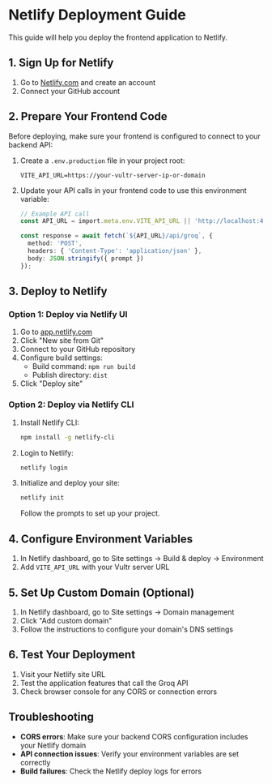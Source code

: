 # Netlify Deployment Guide

This guide will help you deploy the frontend application to Netlify.

## 1. Sign Up for Netlify

1. Go to [Netlify.com](https://www.netlify.com/) and create an account
2. Connect your GitHub account

## 2. Prepare Your Frontend Code

Before deploying, make sure your frontend is configured to connect to your backend API:

1. Create a `.env.production` file in your project root:
   ```
   VITE_API_URL=https://your-vultr-server-ip-or-domain
   ```

2. Update your API calls in your frontend code to use this environment variable:
   ```typescript
   // Example API call
   const API_URL = import.meta.env.VITE_API_URL || 'http://localhost:4001';
   
   const response = await fetch(`${API_URL}/api/groq`, {
     method: 'POST',
     headers: { 'Content-Type': 'application/json' },
     body: JSON.stringify({ prompt })
   });
   ```

## 3. Deploy to Netlify

### Option 1: Deploy via Netlify UI

1. Go to [app.netlify.com](https://app.netlify.com/)
2. Click "New site from Git"
3. Connect to your GitHub repository
4. Configure build settings:
   - Build command: `npm run build`
   - Publish directory: `dist`
5. Click "Deploy site"

### Option 2: Deploy via Netlify CLI

1. Install Netlify CLI:
   ```bash
   npm install -g netlify-cli
   ```

2. Login to Netlify:
   ```bash
   netlify login
   ```

3. Initialize and deploy your site:
   ```bash
   netlify init
   ```
   Follow the prompts to set up your project.

## 4. Configure Environment Variables

1. In Netlify dashboard, go to Site settings → Build & deploy → Environment
2. Add `VITE_API_URL` with your Vultr server URL

## 5. Set Up Custom Domain (Optional)

1. In Netlify dashboard, go to Site settings → Domain management
2. Click "Add custom domain"
3. Follow the instructions to configure your domain's DNS settings

## 6. Test Your Deployment

1. Visit your Netlify site URL
2. Test the application features that call the Groq API
3. Check browser console for any CORS or connection errors

## Troubleshooting

- **CORS errors**: Make sure your backend CORS configuration includes your Netlify domain
- **API connection issues**: Verify your environment variables are set correctly
- **Build failures**: Check the Netlify deploy logs for errors